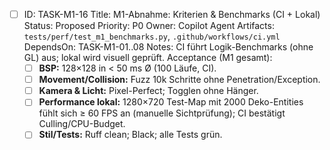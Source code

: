 - [ ] ID: TASK-M1-16
  Title: M1-Abnahme: Kriterien & Benchmarks (CI + Lokal)
  Status: Proposed
  Priority: P0
  Owner: Copilot Agent
  Artifacts: `tests/perf/test_m1_benchmarks.py`, `.github/workflows/ci.yml`
  DependsOn: TASK-M1-01..08
  Notes:
  CI führt Logik-Benchmarks (ohne GL) aus; lokal wird visuell geprüft.
  Acceptance (M1 gesamt):
  - [ ] **BSP:** 128×128 in < 50 ms Ø (100 Läufe, CI).
  - [ ] **Movement/Collision:** Fuzz 10k Schritte ohne Penetration/Exception.
  - [ ] **Kamera & Licht:** Pixel-Perfect; Togglen ohne Hänger.
  - [ ] **Performance lokal:** 1280×720 Test-Map mit 2000 Deko-Entities fühlt sich ≥ 60 FPS an (manuelle Sichtprüfung); CI bestätigt Culling/CPU-Budget.
  - [ ] **Stil/Tests:** Ruff clean; Black; alle Tests grün.
